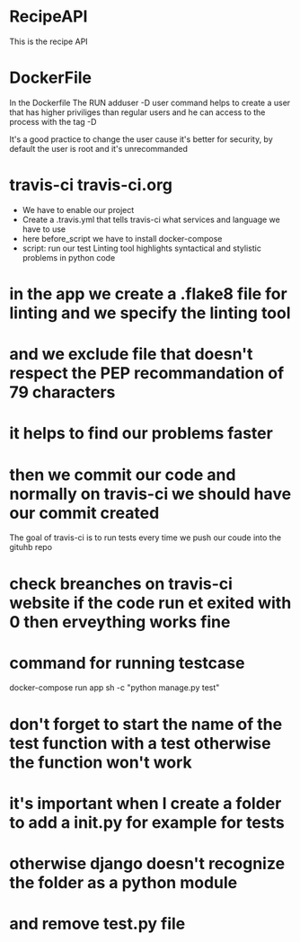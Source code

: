 # RecipeAPI
This is the recipe API 



# DockerFile 

In the Dockerfile The RUN adduser -D user  command helps to create a user that has higher priviliges than regular users and he can access to the process with the tag -D

It's a good practice to change the user cause it's better for security,
by default the user is root and it's unrecommanded 


# travis-ci travis-ci.org
- We have to enable our project 
- Create a  .travis.yml that tells travis-ci what services and language we have to use 
- here before_script we have to install docker-compose 
- script: run  our test 
Linting tool highlights syntactical and stylistic problems in 
python code 

# in the app we create a .flake8 file for linting and we specify the linting tool 
# and we exclude file that doesn't respect the PEP recommandation of 79 characters
# it helps to find our problems faster 

# then we commit our code and normally on travis-ci we should have our commit created 

The goal of travis-ci is to run tests every time we push our coude into the gituhb repo

# check breanches on travis-ci website if the code run et exited with 0 then erveything works fine 

# command for running testcase 

docker-compose run app sh -c "python manage.py test"

# don't forget to start the name of the test function with a test otherwise the function won't work 


# it's important when I create a folder to add a __init__.py for example for tests 
# otherwise django doesn't recognize the folder as a python module
# and remove test.py file 